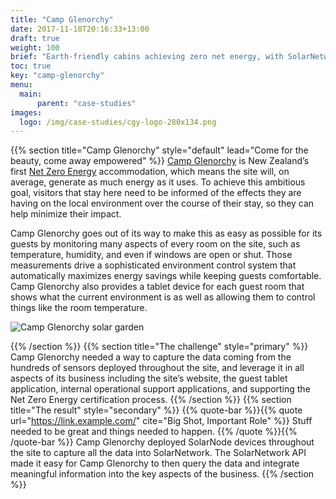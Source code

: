```yaml
---
title: "Camp Glenorchy"
date: 2017-11-18T20:16:33+13:00
draft: true
weight: 100
brief: "Earth-friendly cabins achieving zero net energy, with SolarNetwork powering the data-driven process."
toc: true
key: "camp-glenorchy"
menu:
  main:
      parent: "case-studies"
images:
  logo: /img/case-studies/cgy-logo-280x134.png
---
```

{{% section  title="Camp Glenorchy" style="default" lead="Come for the beauty, come away empowered"
%}} [Camp Glenorchy](https://www.campglenorchy.co.nz/) is New Zealand’s first [Net Zero
Energy](https://www.theheadwaters.co.nz/sustainability/energy/net-zero-energy/) accommodation, which
means the site will, on average, generate as much energy as it uses. To achieve this ambitious goal,
visitors that stay here need to be informed of the effects they are having on the local environment
over the course of their stay, so they can help minimize their impact.

Camp Glenorchy goes out of its way to make this as easy as possible for its guests by monitoring
many aspects of every room on the site, such as temperature, humidity, and even if windows are open
or shut. Those measurements drive a sophisticated environment control system that automatically
maximizes energy savings while keeping guests comfortable. Camp Glenorchy also provides a tablet
device for each guest room that shows what the current environment is as well as allowing them to
control things like the room temperature.

![Camp Glenorchy solar garden](/img/case-studies/cgy-solar-garden-1920x1080.jpg)

{{% /section %}}
{{% section  title="The challenge" style="primary" %}}
Camp Glenorchy needed a way to capture the data coming from the hundreds of sensors deployed
throughout the site, and leverage it in all aspects of its business including the site’s website,
the guest tablet application, internal operational support applications, and supporting the Net Zero
Energy certification process.
{{% /section %}}
{{% section  title="The result" style="secondary" %}}
{{% quote-bar %}}{{% quote url="https://link.example.com/" cite="Big Shot, Important Role" %}}
Stuff needed to be great and things needed to happen.
{{% /quote %}}{{% /quote-bar %}}
Camp Glenorchy deployed SolarNode devices throughout the site to capture all the data into
SolarNetwork. The SolarNetwork API made it easy for Camp Glenorchy to then query the data and
integrate meaningful information into the key aspects of the business.
{{% /section %}}
